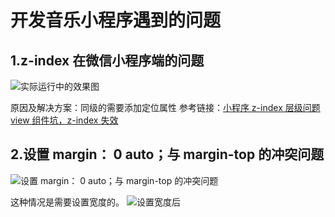 # 开发音乐小程序遇到的问题

## 1.z-index 在微信小程序端的问题

![实际运行中的效果图](https://files.catbox.moe/rxgz3f.png)

原因及解决方案：同级的需要添加定位属性
参考链接：[小程序 z-index 层级问题 view 组件坑，z-index 失效](https://blog.csdn.net/qq_32858649/article/details/82735649)

## 2.设置 margin： 0 auto；与 margin-top 的冲突问题

![设置 margin： 0 auto；与 margin-top 的冲突问题](https://files.catbox.moe/5hcrdc.png)

这种情况是需要设置宽度的。
![设置宽度后](https://files.catbox.moe/6n6pbc.png)
